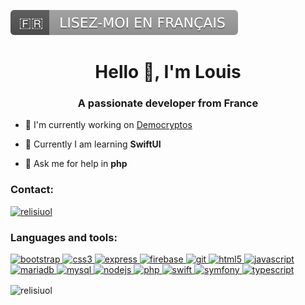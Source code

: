 <p align="left">
    <a href="https://github.com/relisiuol/relisiuol/blob/main/README-fr.md">
        <img src="https://raw.githubusercontent.com/relisiuol/relisiuol/main/assets/images/README-fr.svg" alt="LISEZ-MOI EN FRANÇAIS" />
    </a>
</p>

<h1 align="center">Hello 👋, I'm Louis</h1>
<h3 align="center">A passionate developer from France</h3>

- 🔭 I'm currently working on [Democryptos](https://apps.apple.com/app/id1562129035)

- 🌱 Currently I am learning **SwiftUI**

- 💬 Ask me for help in **php**

<h3 align="left">Contact:</h3>
<p align="left">
    <a href="https://twitter.com/relisiuol" target="blank">
        <img src="https://raw.githubusercontent.com/relisiuol/relisiuol/main/assets/relisiuol.svg" alt="relisiuol" />
    </a>
</p>

<h3 align="left">Languages and tools:</h3>
<p align="left">
    <a href="https://getbootstrap.com" target="_blank" rel="noreferrer">
        <img src="https://raw.githubusercontent.com/relisiuol/relisiuol/main/assets/bootstrap.svg" alt="bootstrap" width="40" height="40"/>
    </a>
    <a href="https://www.w3schools.com/css/" target="_blank" rel="noreferrer">
        <img src="https://raw.githubusercontent.com/relisiuol/relisiuol/main/assets/css3.svg" alt="css3" width="40" height="40"/>
    </a>
    <a href="https://expressjs.com" target="_blank" rel="noreferrer">
        <img src="https://raw.githubusercontent.com/relisiuol/relisiuol/main/assets/expressjs.svg" alt="express" width="40" height="40"/>
    </a>
    <a href="https://firebase.google.com/" target="_blank" rel="noreferrer">
        <img src="https://raw.githubusercontent.com/relisiuol/relisiuol/main/assets/firebase.svg" alt="firebase" width="40" height="40"/>
    </a>
    <a href="https://git-scm.com/" target="_blank" rel="noreferrer">
        <img src="https://raw.githubusercontent.com/relisiuol/relisiuol/main/assets/git.svg" alt="git" width="40" height="40"/>
    </a>
    <a href="https://www.w3.org/html/" target="_blank" rel="noreferrer">
        <img src="https://raw.githubusercontent.com/relisiuol/relisiuol/main/html5.svg" alt="html5" width="40" height="40"/>
    </a>
    <a href="https://developer.mozilla.org/en-US/docs/Web/JavaScript" target="_blank" rel="noreferrer">
        <img src="https://raw.githubusercontent.com/relisiuol/relisiuol/main/javascript.svg" alt="javascript" width="40" height="40"/>
    </a>
    <a href="https://mariadb.org/" target="_blank" rel="noreferrer">
        <img src="https://raw.githubusercontent.com/relisiuol/relisiuol/main/mariadb.svg" alt="mariadb" width="40" height="40"/>
    </a>
    <a href="https://www.mysql.com/" target="_blank" rel="noreferrer">
        <img src="https://raw.githubusercontent.com/relisiuol/relisiuol/main/mysql.svg" alt="mysql" width="40" height="40"/>
    </a>
    <a href="https://nodejs.org" target="_blank" rel="noreferrer">
        <img src="https://raw.githubusercontent.com/relisiuol/relisiuol/main/nodejs.svg" alt="nodejs" width="40" height="40"/>
    </a>
    <a href="https://www.php.net" target="_blank" rel="noreferrer">
        <img src="https://raw.githubusercontent.com/relisiuol/relisiuol/main/php.svg" alt="php" width="40" height="40"/>
    </a>
    <a href="https://developer.apple.com/swift/" target="_blank" rel="noreferrer">
        <img src="https://raw.githubusercontent.com/relisiuol/relisiuol/main/swift.svg" alt="swift" width="40" height="40"/>
    </a>
    <a href="https://symfony.com" target="_blank" rel="noreferrer">
        <img src="https://raw.githubusercontent.com/relisiuol/relisiuol/main/symfony.svg" alt="symfony" width="40" height="40"/>
    </a>
    <a href="https://www.typescriptlang.org/" target="_blank" rel="noreferrer">
        <img src="https://raw.githubusercontent.com/relisiuol/relisiuol/main/typescript.svg" alt="typescript" width="40" height="40"/>
    </a>
</p>

<p><img align="center" src="https://github-readme-stats.vercel.app/api?username=relisiuol&show_icons=true&locale=fr" alt="relisiuol" /></p>
